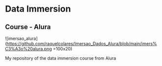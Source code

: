 # Data Immersion
## Course - Alura

![imersao_alura](https://github.com/raquelcolares/Imersao_Dados_Alura/blob/main/imers%C3%A3o%20alura.png =100x20)

My repository of the data immersion course from Alura
